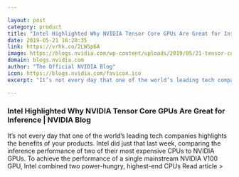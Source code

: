 ```yaml
---

layout: post
category: product
title: "Intel Highlighted Why NVIDIA Tensor Core GPUs Are Great for Inference"
date: 2019-05-21 16:20:35
link: https://vrhk.co/2LWSp6A
image: https://blogs.nvidia.com/wp-content/uploads/2019/05/21-tensor-core-inference2.jpg
domain: blogs.nvidia.com
author: "The Official NVIDIA Blog"
icon: https://blogs.nvidia.com/favicon.ico
excerpt: "It’s not every day that one of the world’s leading tech companies highlights the benefits of your products. Intel did just that last week, comparing the inference performance of two of their most expensive CPUs to NVIDIA GPUs. To achieve the performance of a single mainstream NVIDIA V100 GPU, Intel combined two power-hungry, highest-end CPUs Read article &gt;"

---
```


### Intel Highlighted Why NVIDIA Tensor Core GPUs Are Great for Inference | NVIDIA Blog

It’s not every day that one of the world’s leading tech companies highlights the benefits of your products. Intel did just that last week, comparing the inference performance of two of their most expensive CPUs to NVIDIA GPUs. To achieve the performance of a single mainstream NVIDIA V100 GPU, Intel combined two power-hungry, highest-end CPUs Read article &gt;